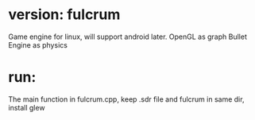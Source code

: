 version: fulcrum
=======
Game engine for linux, will support android later.
OpenGL as graph
Bullet Engine as physics

run:
=======
The main function in fulcrum.cpp, keep .sdr file and fulcrum in same dir, install glew

